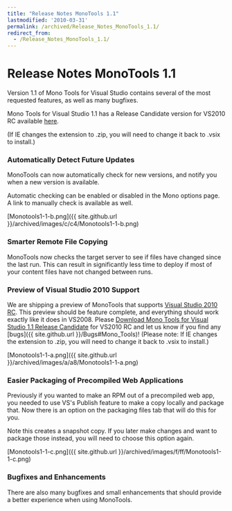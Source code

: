 ```yaml
---
title: "Release Notes MonoTools 1.1"
lastmodified: '2010-03-31'
permalink: /archived/Release_Notes_MonoTools_1.1/
redirect_from:
  - /Release_Notes_MonoTools_1.1/
---
```


Release Notes MonoTools 1.1
===========================

Version 1.1 of Mono Tools for Visual Studio contains several of the most requested features, as well as many bugfixes.

Mono Tools for Visual Studio 1.1 has a Release Candidate version for VS2010 RC available [here](http://go-mono.com/monovs-download/latest/monotools-1.1.5462.vsix).

(If IE changes the extension to .zip, you will need to change it back to .vsix to install.)

### Automatically Detect Future Updates

MonoTools can now automatically check for new versions, and notify you when a new version is available.

Automatic checking can be enabled or disabled in the Mono options page. A link to manually check is available as well.

[Monotools1-1-b.png]({{ site.github.url }}/archived/images/c/c4/Monotools1-1-b.png)

### Smarter Remote File Copying

MonoTools now checks the target server to see if files have changed since the last run. This can result in significantly less time to deploy if most of your content files have not changed between runs.

### Preview of Visual Studio 2010 Support

We are shipping a preview of MonoTools that supports [Visual Studio 2010 RC](http://msdn.microsoft.com/en-us/vstudio/dd582936.aspx). This preview should be feature complete, and everything should work exactly like it does in VS2008. Please [Download Mono Tools for Visual Studio 1.1 Release Candidate](http://go-mono.com/monovs-download/latest/monotools-1.1.5462.vsix) for VS2010 RC and let us know if you find any [bugs]({{ site.github.url }}/Bugs#Mono_Tools)! (Please note: If IE changes the extension to .zip, you will need to change it back to .vsix to install.)

[Monotools1-1-a.png]({{ site.github.url }}/archived/images/a/a8/Monotools1-1-a.png)

### Easier Packaging of Precompiled Web Applications

Previously if you wanted to make an RPM out of a precompiled web app, you needed to use VS's Publish feature to make a copy locally and package that. Now there is an option on the packaging files tab that will do this for you.

Note this creates a snapshot copy. If you later make changes and want to package those instead, you will need to choose this option again.

[Monotools1-1-c.png]({{ site.github.url }}/archived/images/f/ff/Monotools1-1-c.png)

### Bugfixes and Enhancements

There are also many bugfixes and small enhancements that should provide a better experience when using MonoTools.

